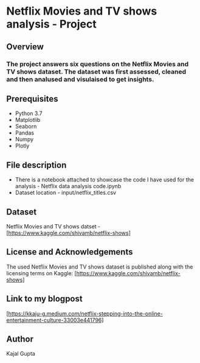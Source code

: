 # Netflix Movies and TV shows analysis - Project

## Overview

### The project answers six questions on the Netflix Movies and TV shows dataset. The dataset was first assessed, cleaned and then analused and visulaised to get insights.

## Prerequisites

- Python 3.7
- Matplotlib
- Seaborn
- Pandas
- Numpy
- Plotly

## File description
- There is a notebook attached to showcase the code I have used for the analysis - Netflix data analysis code.ipynb
- Dataset location - input/netflix_titles.csv

## Dataset
Netflix Movies and TV shows datset - [https://www.kaggle.com/shivamb/netflix-shows]

## License and Acknowledgements
The used Netflix Movies and TV shows dataset is published along with the licensing terms on Kaggle: [https://www.kaggle.com/shivamb/netflix-shows]

## Link to my blogpost
[https://kkaju-g.medium.com/netflix-stepping-into-the-online-entertainment-culture-33003e441796]

## Author
Kajal Gupta
